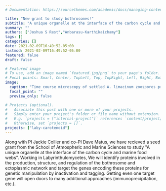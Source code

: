 ```yaml
---
# Documentation: https://sourcethemes.com/academic/docs/managing-content/

title: "New grant to study bothrosomes!"
subtitle: "A unique organelle at the interface of the carbon cycle and marine food webs"
summary: ""
authors: ["Joshua S Rest","Anbarasu-Karthikaichamy"]
tags: []
categories: []
date: 2021-02-09T16:49:52-05:00
lastmod: 2021-02-09T16:49:52-05:00
featured: false
draft: false

# Featured image
# To use, add an image named `featured.jpg/png` to your page's folder.
# Focal points: Smart, Center, TopLeft, Top, TopRight, Left, Right, BottomLeft, Bottom, BottomRight.
image:
  caption: "Time course microscopy of settled A. limacinum zoospores producing EN (white arrows)."
  focal_point: ""
  preview_only: false

# Projects (optional).
#   Associate this post with one or more of your projects.
#   Simply enter your project's folder or file name without extension.
#   E.g. `projects = ["internal-project"]` references `content/project/deep-learning/index.md`.
#   Otherwise, set `projects = []`.
projects: ["laby-carotenoid"]
---
```

Along with PI Jackie Collier and co-PI Dave Matus, we have recieved a seed grant from the School of Atmospheric and Marine Sciences to study "A unique organelle at the interface of the carbon cycle and marine food webs".
Working in Labyrinthulomycetes, We will identify proteins involved in the production, structure, and regulation of the bothrosome and ectoplasmic network and target the genes encoding these proteins for genetic manipulation by inactivation and tagging. Getting even one target gene will open doors to many additional approaches (immunoprecipitation, etc.). 